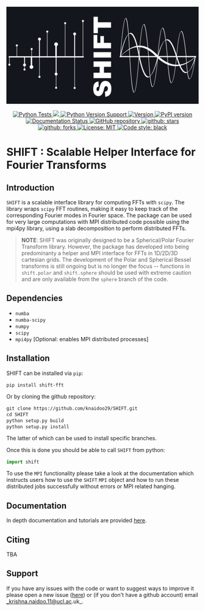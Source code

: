 ![biglogo](docs/source/_static/SHIFT_logo_large_github.jpg)

<p align="center">
    <a href="https://github.com/knaidoo29/SHIFT/actions/workflows/tests.yml">
    <img src="https://github.com/knaidoo29/SHIFT/actions/workflows/tests.yml/badge.svg" alt="Python Tests">
    </a>
    <a href="https://codecov.io/gh/knaidoo29/SHIFT" > 
    <img src="https://codecov.io/gh/knaidoo29/SHIFT/graph/badge.svg?token=HX4OB31MS3"/> 
    </a>
    <a href="https://img.shields.io/badge/Python-3.8%20|%203.9%20|%203.10%20|%203.11-blue">
    <img src="https://img.shields.io/badge/Python-3.8%20|%203.9%20|%203.10%20|%203.11-blue" alt="Python Version Support">
    </a>
    <a href="https://img.shields.io/github/v/release/knaidoo29/SHIFT">  
    <img src="https://img.shields.io/github/v/release/knaidoo29/SHIFT" alt="Version">
    </a>
    <a href="https://pypi.org/project/shift-fft/">
    <img src="https://img.shields.io/pypi/v/shift-fft.svg" alt="PyPI version">
    </a>
    <a href="https://shift.readthedocs.io/en/latest/">
    <img src="https://readthedocs.org/projects/shift/badge/?version=latest" alt="Documentation Status">
    </a>
    <a href="https://github.com/knaidoo29/SHIFT">
    <img src="https://img.shields.io/badge/GitHub-repo-blue?logo=github" alt="GitHub repository">
    </a>
    <a href="https://img.shields.io/github/stars/knaidoo29/shift">
    <img src="https://img.shields.io/github/stars/knaidoo29/shift" alt="github: stars">
    </a>
    <a href="https://img.shields.io/github/stars/knaidoo29/shift">
    <img src="https://img.shields.io/github/forks/knaidoo29/shift" alt="github: forks">
    </a>
    <a href="https://opensource.org/licenses/MIT">
    <img src="https://img.shields.io/badge/License-MIT-yellow.svg" alt="License: MIT">
    </a>
    <a href="https://github.com/psf/black">
    <img src="https://img.shields.io/badge/code%20style-black-000000.svg" alt="Code style: black">
    </a>
    <!-- <a href="https://doi.org/10.5281/zenodo.4294733">
    <img src="https://zenodo.org/badge/DOI/10.5281/zenodo.4294733.svg" alt="zenodo: DOI">
    </a> -->
</p>

# SHIFT : Scalable Helper Interface for Fourier Transforms

## Introduction

`SHIFT` is a scalable interface library for computing FFTs with `scipy`. The library wraps `scipy` FFT routines, making it easy to keep track of the corresponding Fourier modes in Fourier space. The package can be used for very large computations with MPI distributed code possible using the mpi4py library, using a slab decomposition to perform distributed FFTs.

> **NOTE**: SHIFT was originally designed to be a Spherical/Polar Fourier Transform library. However, the package has developed into being predominanty a helper and MPI interface for FFTs in 1D/2D/3D cartesian grids. The development of the Polar and Spherical Bessel transforms is still ongoing but is no longer the focus -- functions in `shift.polar` and `shift.sphere` should be used with extreme caution and are only available from the `sphere` branch of the code.

## Dependencies

* `numba`
* `numba-scipy`
* `numpy`
* `scipy`
* `mpi4py` [Optional: enables MPI distributed processes]

## Installation

SHIFT can be installed via `pip`:

```
pip install shift-fft
```

Or by cloning the github repository:

```
git clone https://github.com/knaidoo29/SHIFT.git
cd SHIFT
python setup.py build
python setup.py install
```

The latter of which can be used to install specific branches. 

Once this is done you should be able to call `SHIFT` from python:

```python
import shift
```

To use the `MPI` functionality please take a look at the documentation which instructs users how to use the `SHIFT` `MPI` object and how to run these distributed jobs successfully without errors or MPI related hanging.

## Documentation

In depth documentation and tutorials are provided [here](https://shift.readthedocs.io/).

## Citing

TBA

## Support

If you have any issues with the code or want to suggest ways to improve it please open a new issue ([here](https://github.com/knaidoo29/SHIFT/issues))
or (if you don't have a github account) email _krishna.naidoo.11@ucl.ac.uk_.
